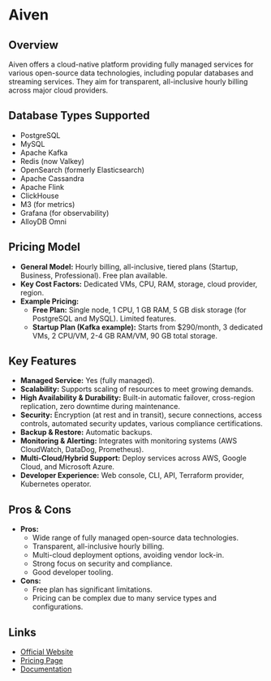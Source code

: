 # Aiven

## Overview
Aiven offers a cloud-native platform providing fully managed services for various open-source data technologies, including popular databases and streaming services. They aim for transparent, all-inclusive hourly billing across major cloud providers.

## Database Types Supported
*   PostgreSQL
*   MySQL
*   Apache Kafka
*   Redis (now Valkey)
*   OpenSearch (formerly Elasticsearch)
*   Apache Cassandra
*   Apache Flink
*   ClickHouse
*   M3 (for metrics)
*   Grafana (for observability)
*   AlloyDB Omni

## Pricing Model
*   **General Model:** Hourly billing, all-inclusive, tiered plans (Startup, Business, Professional). Free plan available.
*   **Key Cost Factors:** Dedicated VMs, CPU, RAM, storage, cloud provider, region.
*   **Example Pricing:**
    *   **Free Plan:** Single node, 1 CPU, 1 GB RAM, 5 GB disk storage (for PostgreSQL and MySQL). Limited features.
    *   **Startup Plan (Kafka example):** Starts from $290/month, 3 dedicated VMs, 2 CPU/VM, 2-4 GB RAM/VM, 90 GB total storage.

## Key Features
*   **Managed Service:** Yes (fully managed).
*   **Scalability:** Supports scaling of resources to meet growing demands.
*   **High Availability & Durability:** Built-in automatic failover, cross-region replication, zero downtime during maintenance.
*   **Security:** Encryption (at rest and in transit), secure connections, access controls, automated security updates, various compliance certifications.
*   **Backup & Restore:** Automatic backups.
*   **Monitoring & Alerting:** Integrates with monitoring systems (AWS CloudWatch, DataDog, Prometheus).
*   **Multi-Cloud/Hybrid Support:** Deploy services across AWS, Google Cloud, and Microsoft Azure.
*   **Developer Experience:** Web console, CLI, API, Terraform provider, Kubernetes operator.

## Pros & Cons
*   **Pros:**
    *   Wide range of fully managed open-source data technologies.
    *   Transparent, all-inclusive hourly billing.
    *   Multi-cloud deployment options, avoiding vendor lock-in.
    *   Strong focus on security and compliance.
    *   Good developer tooling.
*   **Cons:**
    *   Free plan has significant limitations.
    *   Pricing can be complex due to many service types and configurations.

## Links
*   [Official Website](https://aiven.io/)
*   [Pricing Page](https://aiven.io/pricing)
*   [Documentation](https://aiven.io/docs)